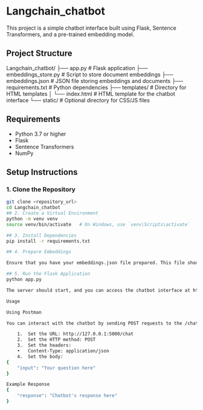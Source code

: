 # Langchain_chatbot

This project is a simple chatbot interface built using Flask, Sentence Transformers, and a pre-trained embedding model.

## Project Structure
Langchain_chatbot/
├── app.py                # Flask application
├── embeddings_store.py   # Script to store document embeddings
├── embeddings.json       # JSON file storing embeddings and documents
├── requirements.txt      # Python dependencies
├── templates/            # Directory for HTML templates
│   └── index.html        # HTML template for the chatbot interface
└── static/               # Optional directory for CSS/JS files

## Requirements

- Python 3.7 or higher
- Flask
- Sentence Transformers
- NumPy

## Setup Instructions

### 1. Clone the Repository

```bash
git clone <repository_url>
cd Langchain_chatbot
## 2. Create a Virtual Environment
python -m venv venv
source venv/bin/activate   # On Windows, use `venv\Scripts\activate`

## 3. Install Dependencies
pip install -r requirements.txt

## 4. Prepare Embeddings

Ensure that you have your embeddings.json file prepared. This file should contain the precomputed embeddings and corresponding documents. You can generate this file using the embeddings_store.py script.

## 5. Run the Flask Application
python app.py

The server should start, and you can access the chatbot interface at http://127.0.0.1:5000/.

Usage

Using Postman

You can interact with the chatbot by sending POST requests to the /chat endpoint using Postman or a similar tool.

	1.	Set the URL: http://127.0.0.1:5000/chat
	2.	Set the HTTP method: POST
	3.	Set the headers:
	•	Content-Type: application/json
	4.	Set the body:
{
    "input": "Your question here"
}

Example Response
{
    "response": "Chatbot's response here"
}
